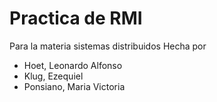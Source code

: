 # Practica de RMI

Para la materia sistemas distribuidos
Hecha por
- Hoet, Leonardo Alfonso
- Klug, Ezequiel
- Ponsiano, Maria Victoria
